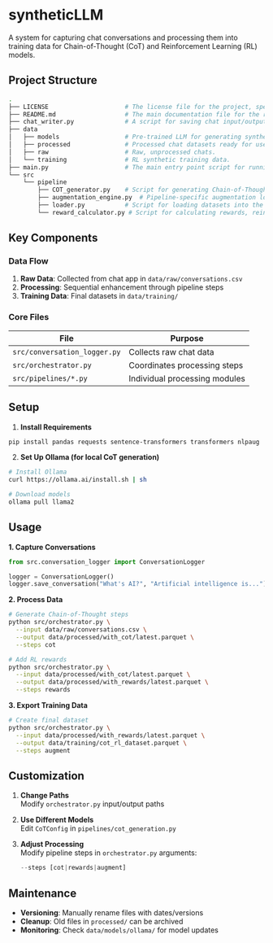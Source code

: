 # syntheticLLM


A system for capturing chat conversations and processing them into training data for Chain-of-Thought (CoT) and Reinforcement Learning (RL) models.

## Project Structure

```bash
.
├── LICENSE                     # The license file for the project, specifying usage and distribution terms.
├── README.md                   # The main documentation file for the repository, providing an overview of the project.
├── chat_writer.py              # A script for saving chat input/output text.
├── data                        
│   ├── models                  # Pre-trained LLM for generating synthetic data.
│   ├── processed               # Processed chat datasets ready for use in sythetic data generation.
│   ├── raw                     # Raw, unprocessed chats.
│   └── training                # RL synthetic training data.
├── main.py                     # The main entry point script for running the project.
└── src                         
    └── pipeline                
        ├── COT_generator.py    # Script for generating Chain-of-Thought (COT) reasoning data.
        ├── augmentation_engine.py  # Pipeline-specific augmentation logic and generated data.
        ├── loader.py           # Script for loading datasets into the pipeline.
        └── reward_calculator.py # Script for calculating rewards, reinforcement learning and evaluation.
```

## Key Components

### Data Flow
1. **Raw Data**: Collected from chat app in `data/raw/conversations.csv`
2. **Processing**: Sequential enhancement through pipeline steps
3. **Training Data**: Final datasets in `data/training/`

### Core Files
| File | Purpose |
|------|---------|
| `src/conversation_logger.py` | Collects raw chat data |
| `src/orchestrator.py` | Coordinates processing steps |
| `src/pipelines/*.py` | Individual processing modules |

## Setup

1. **Install Requirements**
```bash
pip install pandas requests sentence-transformers transformers nlpaug
```

2. **Set Up Ollama (for local CoT generation)**
```bash
# Install Ollama
curl https://ollama.ai/install.sh | sh

# Download models
ollama pull llama2
```

## Usage

**1. Capture Conversations**
```python
from src.conversation_logger import ConversationLogger

logger = ConversationLogger()
logger.save_conversation("What's AI?", "Artificial intelligence is...")
```

**2. Process Data**
```bash
# Generate Chain-of-Thought steps
python src/orchestrator.py \
  --input data/raw/conversations.csv \
  --output data/processed/with_cot/latest.parquet \
  --steps cot

# Add RL rewards
python src/orchestrator.py \
  --input data/processed/with_cot/latest.parquet \
  --output data/processed/with_rewards/latest.parquet \
  --steps rewards
```

**3. Export Training Data**
```bash
# Create final dataset
python src/orchestrator.py \
  --input data/processed/with_rewards/latest.parquet \
  --output data/training/cot_rl_dataset.parquet \
  --steps augment
```

## Customization

1. **Change Paths**  
   Modify `orchestrator.py` input/output paths

2. **Use Different Models**  
   Edit `CoTConfig` in `pipelines/cot_generation.py`

3. **Adjust Processing**  
   Modify pipeline steps in `orchestrator.py` arguments:
   ```python
   --steps [cot|rewards|augment]
   ```

## Maintenance

- **Versioning**: Manually rename files with dates/versions
- **Cleanup**: Old files in `processed/` can be archived
- **Monitoring**: Check `data/models/ollama/` for model updates
